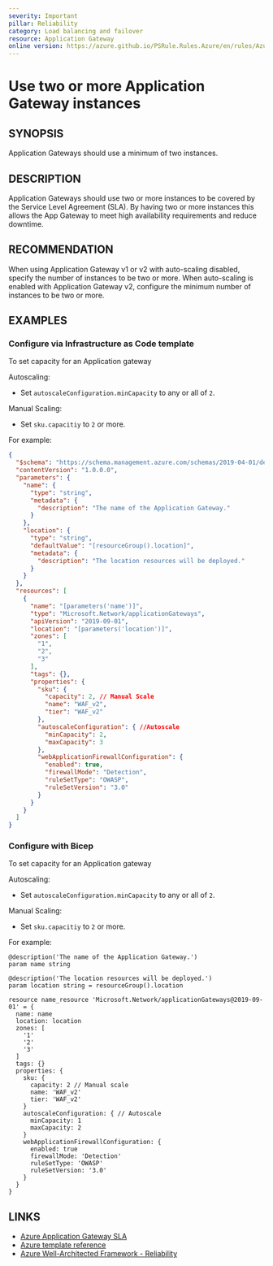 ```yaml
---
severity: Important
pillar: Reliability
category: Load balancing and failover
resource: Application Gateway
online version: https://azure.github.io/PSRule.Rules.Azure/en/rules/Azure.AppGw.MinInstance/
---
```


# Use two or more Application Gateway instances

## SYNOPSIS

Application Gateways should use a minimum of two instances.

## DESCRIPTION

Application Gateways should use two or more instances to be covered by the Service Level Agreement (SLA).
By having two or more instances this allows the App Gateway to meet high availability requirements and reduce downtime.

## RECOMMENDATION

When using Application Gateway v1 or v2 with auto-scaling disabled, specify the number of instances to be two or more.
When auto-scaling is enabled with Application Gateway v2, configure the minimum number of instances to be two or more.

## EXAMPLES

### Configure via Infrastructure as Code template

To set capacity for an Application gateway

Autoscaling:

- Set `autoscaleConfiguration.minCapacity` to any or all of `2`.

Manual Scaling:

- Set `sku.capacitiy` to `2` or more.

For example:

```json
{
  "$schema": "https://schema.management.azure.com/schemas/2019-04-01/deploymentTemplate.json#",
  "contentVersion": "1.0.0.0",
  "parameters": {
    "name": {
      "type": "string",
      "metadata": {
        "description": "The name of the Application Gateway."
      }
    },
    "location": {
      "type": "string",
      "defaultValue": "[resourceGroup().location]",
      "metadata": {
        "description": "The location resources will be deployed."
      }
    }
  },
  "resources": [
    {
      "name": "[parameters('name')]",
      "type": "Microsoft.Network/applicationGateways",
      "apiVersion": "2019-09-01",
      "location": "[parameters('location')]",
      "zones": [
        "1",
        "2",
        "3"
      ],
      "tags": {},
      "properties": {
        "sku": {
          "capacity": 2, // Manual Scale
          "name": "WAF_v2",
          "tier": "WAF_v2"
        },
        "autoscaleConfiguration": { //Autoscale
          "minCapacity": 2,
          "maxCapacity": 3
        },
        "webApplicationFirewallConfiguration": {
          "enabled": true,
          "firewallMode": "Detection",
          "ruleSetType": "OWASP",
          "ruleSetVersion": "3.0"
        }
      }
    }
  ]
}
```

### Configure with Bicep

To set capacity for an Application gateway

Autoscaling:

- Set `autoscaleConfiguration.minCapacity` to any or all of `2`.

Manual Scaling:

- Set `sku.capacitiy` to `2` or more.

For example:

```bicep
@description('The name of the Application Gateway.')
param name string

@description('The location resources will be deployed.')
param location string = resourceGroup().location

resource name_resource 'Microsoft.Network/applicationGateways@2019-09-01' = {
  name: name
  location: location
  zones: [
    '1'
    '2'
    '3'
  ]
  tags: {}
  properties: {
    sku: {
      capacity: 2 // Manual scale
      name: 'WAF_v2'
      tier: 'WAF_v2'
    }
    autoscaleConfiguration: { // Autoscale
      minCapacity: 1
      maxCapacity: 2
    }
    webApplicationFirewallConfiguration: {
      enabled: true
      firewallMode: 'Detection'
      ruleSetType: 'OWASP'
      ruleSetVersion: '3.0'
    }
  }
}
```

## LINKS

- [Azure Application Gateway SLA](https://azure.microsoft.com/support/legal/sla/application-gateway/)
- [Azure template reference](https://learn.microsoft.com/en-us/azure/templates/microsoft.network/applicationgateways?pivots=deployment-language-bicep)
- [Azure Well-Architected Framework - Reliability](https://learn.microsoft.com/en-us/azure/architecture/framework/resiliency/)
